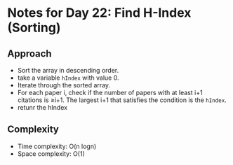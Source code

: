 # Notes for Day 22: Find H-Index (Sorting)

## Approach

- Sort the array in descending order.
- take a variable `hIndex` with value 0.
- Iterate through the sorted array.
- For each paper i, check if the number of papers with at least i+1 citations is ≥i+1. The largest i+1 that satisfies the condition is the `hIndex`.
- retunr the hIndex

## Complexity

- Time complexity: O(n logn)
- Space complexity: O(1)
